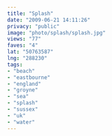 ```yaml
---
title: "Splash"
date: "2009-06-21 14:11:26"
privacy: "public"
image: "photo/splash/splash.jpg"
views: "77"
faves: "4"
lat: "50763587"
lng: "288230"
tags:
- "beach"
- "eastbourne"
- "england"
- "groyne"
- "sea"
- "splash"
- "sussex"
- "uk"
- "water"
---
```

<a href="/photos/2009/06/21/splash" rel="nofollow"></a>
